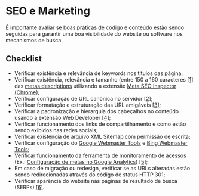 
# SEO e Marketing
É importante avaliar se boas práticas de código e conteúdo estão sendo seguidas para garantir uma boa visibilidade do website ou software nos mecanismos de busca.

## Checklist
* Verificar existência e relevância de keywords nos títulos das página;
* Verificar existência, relevância e tamanho (entre 150 a 160 caracteres [[1]](#seo1) das [metas descriptions](https://github.com/a2comunicacao/metodologia/blob/master/projeto-web/desenvolvimento.md#meta-description) utilizando a extensão [Meta SEO Inspector (Chrome)](https://chrome.google.com/webstore/detail/meta-seo-inspector/ibkclpciafdglkjkcibmohobjkcfkaef/);
* Verificar configuração de URL canônica no servidor [[2]](#seo2);
* Verificar formatação e estruturação das URL amigáveis [[3]](#seo3);
* Verificar a padronização e hierarquia dos cabeçalhos no conteúdo usando a extensão Web Developer [[4]](#seo4);
* Verificar funcionamento dos links de compartilhamento e como estão sendo exibidos nas redes sociais;
* Verificar existência de arquivo XML Sitemap com permissão de escrita;
* Verificar configuração do [Google Webmaster Tools](https://www.google.com/webmasters/) e [Bing Webmaster Tools](http://www.bing.com/toolbox/webmaster);
* Verificar funcionamento da ferramenta de monitoramento de acessos (Ex.: [Configuração de metas no Google Analytics](http://www.google.com/analytics/)) [[5]](#seo5);
* Em caso de migração ou redesign, verificar se as URLs alteradas estão sendo redirecionadas através do código de status HTTP 301;
* Verificar aparência do website nas páginas de resultado de busca (SERPs) [[6]](#seo6).
